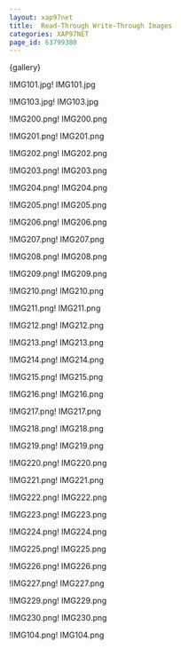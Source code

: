```yaml
---
layout: xap97net
title:  Read-Through Write-Through Images
categories: XAP97NET
page_id: 63799380
---
```


{gallery}

!IMG101.jpg!
IMG101.jpg

!IMG103.jpg!
IMG103.jpg

!IMG200.png!
IMG200.png

!IMG201.png!
IMG201.png

!IMG202.png!
IMG202.png

!IMG203.png!
IMG203.png

!IMG204.png!
IMG204.png

!IMG205.png!
IMG205.png

!IMG206.png!
IMG206.png

!IMG207.png!
IMG207.png

!IMG208.png!
IMG208.png

!IMG209.png!
IMG209.png

!IMG210.png!
IMG210.png

!IMG211.png!
IMG211.png

!IMG212.png!
IMG212.png

!IMG213.png!
IMG213.png

!IMG214.png!
IMG214.png

!IMG215.png!
IMG215.png

!IMG216.png!
IMG216.png

!IMG217.png!
IMG217.png

!IMG218.png!
IMG218.png

!IMG219.png!
IMG219.png

!IMG220.png!
IMG220.png

!IMG221.png!
IMG221.png

!IMG222.png!
IMG222.png

!IMG223.png!
IMG223.png

!IMG224.png!
IMG224.png

!IMG225.png!
IMG225.png

!IMG226.png!
IMG226.png

!IMG227.png!
IMG227.png

!IMG229.png!
IMG229.png

!IMG230.png!
IMG230.png

!IMG104.png!
IMG104.png

